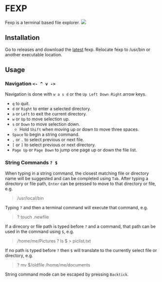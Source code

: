 # FEXP
Fexp is a terminal based file explorer.
![](https://i.imgur.com/P2Okwqo.png)
## Installation
Go to releases and download the [latest](https://github.com/Serj-0/fexp/releases/tag/v0.3.2) fexp. Relocate fexp to /usr/bin or another executable location.
## Usage
### Navigation `<- ^ v ->`
Navigation is done with `w a s d` or the `Up Left Down Right` arrow keys.

- `q` to quit.
- `d` or `Right` to enter a selected directory.
- `a` or `Left` to exit the current directory.
- `w` or `Up` to move selection up.
- `s` or `Down` to move selection down.
  - Hold `Shift` when moving up or down to move three spaces.
- `Space` to begin a string command.
- `,` or `.` to select previous or next file.
- `[` or `]` to select previous or next directory.
- `Page Up` or `Page Down` to jump one page up or down the file list.

### String Commands `? $`
When typing in a string command, the closest matching file or directory name will be suggested and can be completed using `Tab`.
 After typing a directory or file path, `Enter` can be pressed to move to that directory or file, e.g.
> /usr/local/bin

Typing `?` and then a terminal command will execute that command, e.g.
> ? touch .newfile

If a direcory or file path is typed before `?` and a command, that path can be used in the command using `$`, e.g.
> /home/me/Pictures ? ls $ > piclist.txt

If no path is typed before `?` then `$` will translate to the currently select file or directory, e.g.
> ? mv $/oldfile /home/me/documents

String command mode can be escaped by pressing `Backtick`.
